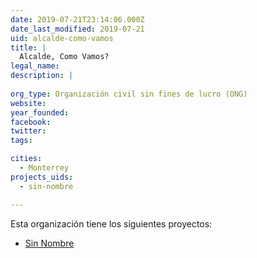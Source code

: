 ```yaml
---
date: 2019-07-21T23:14:06.000Z
date_last_modified: 2019-07-21
uid: alcalde-como-vamos
title: |
  Alcalde, Como Vamos?
legal_name: 
description: |
  
org_type: Organización civil sin fines de lucro (ONG)
website: 
year_founded: 
facebook: 
twitter: 
tags:

cities: 
  - Monterrey
projects_uids:
  - sin-nombre

---
```


Esta organización tiene los siguientes proyectos:

- [Sin Nombre](/proyectos/sin-nombre)
